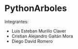 # PythonArboles
Integrantes:
* Luis Esteban Murillo Claver  
* Cristian Alejandro Gaitán Mora
* Diego David Romero
